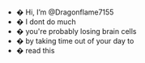 - � Hi, I’m @Dragonflame7155
- � I dont do much
- � you're probably losing brain cells
- � by taking time out of your day to
- � read this
<!---
Dragonflame7155/Dragonflame7155 is a ✨ special ✨ repository because its `README.md` (this file) appears on your GitHub profile.
You can click the Preview link to take a look at your changes.
--->
